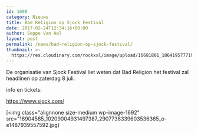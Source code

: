 ```yaml
---
id: 1690
category: Nieuws
title: Bad Religion op Sjock Festival
date: 2017-02-24T12:34:16+00:00
author: Seppe Van Ael
layout: post
permalink: /news/bad-religion-op-sjock-festival/
thumbnail: >-
  https://res.cloudinary.com/rockxxl/image/upload/16681801_1864195777191642_395589003916488977_n.jpg
---
```

De organisatie van Sjock Festival liet weten dat Bad Religion het festival zal headlinen op zaterdag 8 juli.

info en tickets:

https://www.sjock.com/

[<img class="alignnone size-medium wp-image-1692" src="16904585_10209004931497387_2907736339603536365_o-e1487939557592.jpg)

